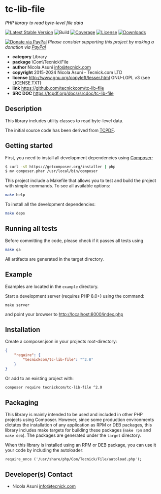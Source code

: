 # tc-lib-file
*PHP library to read byte-level file data*

[![Latest Stable Version](https://poser.pugx.org/tecnickcom/tc-lib-file/version)](https://packagist.org/packages/tecnickcom/tc-lib-file)
![Build](https://github.com/tecnickcom/tc-lib-file/actions/workflows/check.yml/badge.svg)
[![Coverage](https://codecov.io/gh/tecnickcom/tc-lib-file/graph/badge.svg?token=iZ9snwgkUA)](https://codecov.io/gh/tecnickcom/tc-lib-file)
[![License](https://poser.pugx.org/tecnickcom/tc-lib-file/license)](https://packagist.org/packages/tecnickcom/tc-lib-file)
[![Downloads](https://poser.pugx.org/tecnickcom/tc-lib-file/downloads)](https://packagist.org/packages/tecnickcom/tc-lib-file)

[![Donate via PayPal](https://img.shields.io/badge/donate-paypal-87ceeb.svg)](https://www.paypal.com/cgi-bin/webscr?cmd=_donations&currency_code=GBP&business=paypal@tecnick.com&item_name=donation%20for%20tc-lib-file%20project)
*Please consider supporting this project by making a donation via [PayPal](https://www.paypal.com/cgi-bin/webscr?cmd=_donations&currency_code=GBP&business=paypal@tecnick.com&item_name=donation%20for%20tc-lib-file%20project)*

* **category**    Library
* **package**     \Com\Tecnick\File
* **author**      Nicola Asuni <info@tecnick.com>
* **copyright**   2015-2024 Nicola Asuni - Tecnick.com LTD
* **license**     http://www.gnu.org/copyleft/lesser.html GNU-LGPL v3 (see LICENSE.TXT)
* **link**        https://github.com/tecnickcom/tc-lib-file
* **SRC DOC**     https://tcpdf.org/docs/srcdoc/tc-lib-file

## Description

This library includes utility classes to read byte-level data.

The initial source code has been derived from [TCPDF](<http://www.tcpdf.org>).


## Getting started

First, you need to install all development dependencies using [Composer](https://getcomposer.org/):

```bash
$ curl -sS https://getcomposer.org/installer | php
$ mv composer.phar /usr/local/bin/composer
```

This project include a Makefile that allows you to test and build the project with simple commands.
To see all available options:

```bash
make help
```

To install all the development dependencies:

```bash
make deps
```

## Running all tests

Before committing the code, please check if it passes all tests using

```bash
make qa
```

All artifacts are generated in the target directory.


## Example

Examples are located in the `example` directory.

Start a development server (requires PHP 8.0+) using the command:

```
make server
```

and point your browser to <http://localhost:8000/index.php>


## Installation

Create a composer.json in your projects root-directory:

```json
{
    "require": {
        "tecnickcom/tc-lib-file": "^2.0"
    }
}
```

Or add to an existing project with: 

```bash
composer require tecnickcom/tc-lib-file ^2.0
```

## Packaging

This library is mainly intended to be used and included in other PHP projects using Composer.
However, since some production environments dictates the installation of any application as RPM or DEB packages,
this library includes make targets for building these packages (`make rpm` and `make deb`).
The packages are generated under the `target` directory.

When this library is installed using an RPM or DEB package, you can use it your code by including the autoloader:
```
require_once ('/usr/share/php/Com/Tecnick/File/autoload.php');
```



## Developer(s) Contact

* Nicola Asuni <info@tecnick.com>
